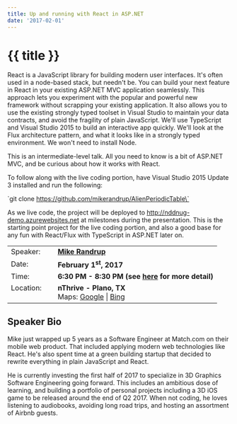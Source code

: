 ```yaml
---
title: Up and running with React in ASP.NET
date: '2017-02-01'
---
```

# {{ title }}

React is a JavaScript library for building modern user interfaces. It's often used in a node-based stack, but needn't be. You can build your next feature in React in your existing ASP.NET MVC application seamlessly. This approach lets you experiment with the popular and powerful new framework without scrapping your existing application. It also allows you to use the existing strongly typed toolset in Visual Studio to maintain your data contracts, and avoid the fragility of plain JavaScript. We'll use TypeScript and Visual Studio 2015 to build an interactive app quickly. We'll look at the Flux architecture pattern, and what it looks like in a strongly typed environment. We won't need to install Node.

This is an intermediate-level talk. All you need to know is a bit of ASP.NET MVC, and be curious about how it works with React.

To follow along with the live coding portion, have Visual Studio 2015 Update 3 installed and run the following:

\`git clone https://github.com/mikerandrup/AlienPeriodicTable\`

As we live code, the project will be deployed to http://nddnug-demo.azurewebsites.net at milestones during the presentation. This is the starting point project for the live coding portion, and also a good base for any fun with React/Flux with TypeScript in ASP.NET later on.

<table><tbody><tr><td>Speaker:</td><td>&nbsp;</td><td><b><a title="Mike Randrup" target="_blank" href="https://github.com/mikerandrup">Mike Randrup</a></b></td></tr><tr><td>Date:</td><td>&nbsp;</td><td><b>February 1<sup>st</sup>, 2017</b></td></tr><tr><td valign="top">Time:</td><td>&nbsp;</td><td><b>6:30 PM - 8:30 PM (see <a title="Location" href="../../location/index.html">here</a> for more detail)</b></td></tr><tr><td valign="top">Location:</td><td>&nbsp;</td><td><b>nThrive - Plano, TX</b><br>Maps: <a title="Google" target="_blank" href="https://goo.gl/maps/1OyNE">Google</a> | <a title="Bing" target="_blank" href="http://binged.it/1afBEJ9">Bing</a></td></tr></tbody></table>

## Speaker Bio

Mike just wrapped up 5 years as a Software Engineer at Match.com on their mobile web product. That included applying modern web technologies like React. He's also spent time at a green building startup that decided to rewrite everything in plain JavaScript and React.

He is currently investing the first half of 2017 to specialize in 3D Graphics Software Engineering going forward. This includes an ambitious dose of learning, and building a portfolio of personal projects including a 3D iOS game to be released around the end of Q2 2017. When not coding, he loves listening to audiobooks, avoiding long road trips, and hosting an assortment of Airbnb guests.
    
